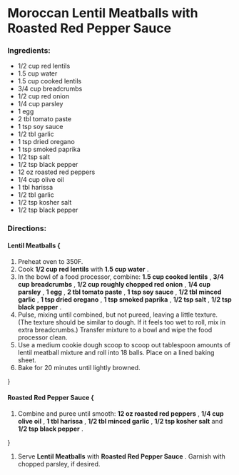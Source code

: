 # Moroccan Lentil Meatballs with Roasted Red Pepper Sauce 

### Ingredients: 
* 1/2 cup red lentils
* 1.5 cup water
* 1.5 cup cooked lentils
* 3/4 cup breadcrumbs
* 1/2 cup red onion
* 1/4 cup parsley
* 1 egg
* 2 tbl tomato paste
* 1 tsp soy sauce
* 1/2 tbl garlic
* 1 tsp dried oregano
* 1 tsp smoked paprika
* 1/2 tsp salt
* 1/2 tsp black pepper
* 12 oz roasted red peppers
* 1/4 cup olive oil
* 1 tbl harissa
* 1/2 tbl garlic
* 1/2 tsp kosher salt
* 1/2 tsp black pepper

### Directions: 

#### Lentil Meatballs {
1. Preheat oven to 350F. 
2. Cook **1/2 cup red lentils** with **1.5 cup water** . 
3. In the bowl of a food processor, combine: **1.5 cup cooked lentils** , **3/4 cup breadcrumbs** , **1/2 cup roughly chopped red onion** , **1/4 cup parsley** , **1 egg** , **2 tbl tomato paste** , **1 tsp soy sauce** , **1/2 tbl minced garlic** , **1 tsp dried oregano** , **1 tsp smoked paprika** , **1/2 tsp salt** , **1/2 tsp black pepper** . 
4. Pulse, mixing until combined, but not pureed, leaving a little texture. (The texture should be similar to dough. If it feels too wet to roll, mix in extra breadcrumbs.) Transfer mixture to a bowl and wipe the food processor clean. 
5. Use a medium cookie dough scoop to scoop out tablespoon amounts of lentil meatball mixture and roll into 18 balls. Place on a lined baking sheet. 
6. Bake for 20 minutes until lightly browned. 

}


#### Roasted Red Pepper Sauce {
1. Combine and puree until smooth: **12 oz roasted red peppers** , **1/4 cup olive oil** , **1 tbl harissa** , **1/2 tbl minced garlic** , **1/2 tsp kosher salt** and **1/2 tsp black pepper** . 

}

1. Serve **Lentil Meatballs** with **Roasted Red Pepper Sauce** . Garnish with chopped parsley, if desired. 
